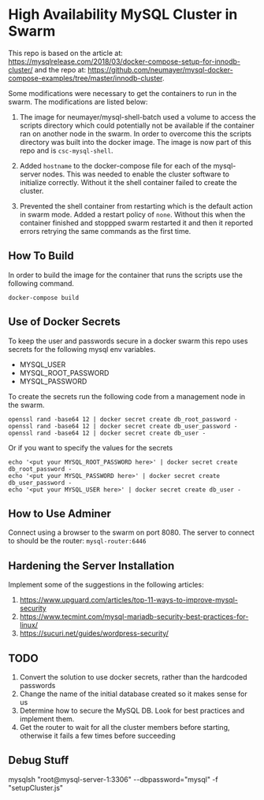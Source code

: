 # High Availability MySQL Cluster in Swarm
This repo is based on the article at: https://mysqlrelease.com/2018/03/docker-compose-setup-for-innodb-cluster/ and the repo at: https://github.com/neumayer/mysql-docker-compose-examples/tree/master/innodb-cluster.

Some modifications were necessary to get the containers to run in the swarm. The modifications are listed below:

1.  The image for neumayer/mysql-shell-batch used a volume to access the scripts directory which could potentially not be available if the container ran on another node in the swarm. In order to overcome this the scripts directory was built into the docker image. The image is now part of this repo and is `csc-mysql-shell`.

2.  Added `hostname` to the docker-compose file for each of the mysql-server nodes. This was needed to enable the cluster software to initialize correctly. Without it the shell container failed to create the cluster.

3.  Prevented the shell container from restarting which is the default action in swarm mode. Added a restart policy of `none`. Without this when the container finished and stoppped swarm restarted it and then it reported errors retrying the same commands as the first time.

## How To Build
In order to build the image for the container that runs the scripts use the following command.
```
docker-compose build
```
## Use of Docker Secrets
To keep the user and passwords secure in a docker swarm this repo uses secrets for the following mysql env variables.

- MYSQL_USER
- MYSQL_ROOT_PASSWORD
- MYSQL_PASSWORD

To create the secrets run the following code from a management node in the swarm.
```
openssl rand -base64 12 | docker secret create db_root_password -
openssl rand -base64 12 | docker secret create db_user_password -
openssl rand -base64 12 | docker secret create db_user -
```

Or if you want to specify the values for the secrets
```
echo '<put your MYSQL_ROOT_PASSWORD here>' | docker secret create db_root_password -
echo '<put your MYSQL_PASSWORD here>' | docker secret create db_user_password -
echo '<put your MYSQL_USER here>' | docker secret create db_user -
```



## How to Use Adminer
Connect using a browser to the swarm on port 8080.
The server to connect to should be the router: `mysql-router:6446`

## Hardening the Server Installation
Implement some of the suggestions in the following articles:
1.  https://www.upguard.com/articles/top-11-ways-to-improve-mysql-security
2.  https://www.tecmint.com/mysql-mariadb-security-best-practices-for-linux/
3.  https://sucuri.net/guides/wordpress-security/

## TODO
1.  Convert the solution to use docker secrets, rather than the hardcoded passwords
3.  Change the name of the initial database created so it makes sense for us
4.  Determine how to secure the MySQL DB. Look for best practices and implement them.
7.  Get the router to wait for all the cluster members before starting, otherwise it fails a few times before succeeding

## Debug Stuff

 mysqlsh "root@mysql-server-1:3306" --dbpassword="mysql" -f "setupCluster.js"
